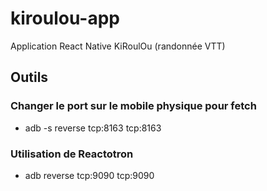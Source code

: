 # kiroulou-app

Application React Native KiRoulOu (randonnée VTT)

## Outils

### Changer le port sur le mobile physique pour fetch

- adb -s <mobileName> reverse tcp:8163 tcp:8163

### Utilisation de Reactotron

- adb reverse tcp:9090 tcp:9090
